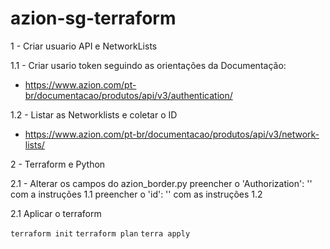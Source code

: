 # azion-sg-terraform

1 - Criar usuario API e NetworkLists

1.1 - Criar usario token seguindo as orientações da Documentação:
 - https://www.azion.com/pt-br/documentacao/produtos/api/v3/authentication/

1.2 - Listar as Networklists e coletar o ID
 - https://www.azion.com/pt-br/documentacao/produtos/api/v3/network-lists/

2 - Terraform e Python

2.1 - Alterar os campos do azion_border.py
     preencher o 'Authorization': '' com a instruções 1.1
     preencher o 'id': '' com as instruções 1.2

2.1 Aplicar o terraform 

```terraform init```
```terraform plan```
```terra apply```



